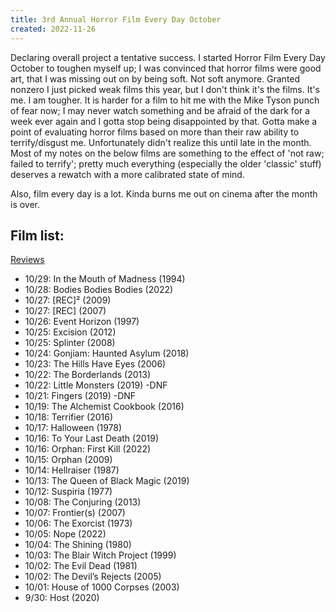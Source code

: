 ```yaml
---
title: 3rd Annual Horror Film Every Day October
created: 2022-11-26
---
```

Declaring overall project a tentative success. I started Horror Film Every Day October to toughen myself up; I was convinced that horror films were good art, that I was missing out on by being soft. Not soft anymore. Granted nonzero I just picked weak films this year, but I don't think it's the films. It's me. I am tougher. It is harder for a film to hit me with the Mike Tyson punch of fear now; I may never watch something and be afraid of the dark for a week ever again and I gotta stop being disappointed by that. Gotta make a point of evaluating horror films based on more than their raw ability to terrify/disgust me. Unfortunately didn't realize this until late in the month. Most of my notes on the below films are something to the effect of 'not raw; failed to terrify'; pretty much everything (especially the older 'classic' stuff) deserves a rewatch with a more calibrated state of mind.

Also, film every day is a lot. Kinda burns me out on cinema after the month is over.


## Film list:
[Reviews](https://letterboxd.com/mdomonic/films/diary/for/2022/10/)
- 10/29: In the Mouth of Madness (1994)
- 10/28: Bodies Bodies Bodies (2022)
- 10/27: [REC]² (2009)
- 10/27: [REC] (2007)
- 10/26: Event Horizon (1997)
- 10/25: Excision (2012)
- 10/25: Splinter (2008)
- 10/24: Gonjiam: Haunted Asylum (2018)
- 10/23: The Hills Have Eyes (2006)
- 10/22: The Borderlands (2013)
- 10/22: Little Monsters (2019) -DNF
- 10/21: Fingers (2019) -DNF
- 10/19: The Alchemist Cookbook (2016)
- 10/18: Terrifier (2016)
- 10/17: Halloween (1978)
- 10/16: To Your Last Death (2019)
- 10/16: Orphan: First Kill (2022)
- 10/15: Orphan (2009)
- 10/14: Hellraiser (1987)
- 10/13: The Queen of Black Magic (2019)
- 10/12: Suspiria (1977)
- 10/08: The Conjuring (2013)
- 10/07: Frontier(s) (2007)
- 10/06: The Exorcist (1973)
- 10/05: Nope (2022)
- 10/04: The Shining (1980)
- 10/03: The Blair Witch Project (1999)
- 10/02: The Evil Dead (1981)
- 10/02: The Devil’s Rejects (2005)
- 10/01: House of 1000 Corpses (2003)
- 9/30: Host (2020)
